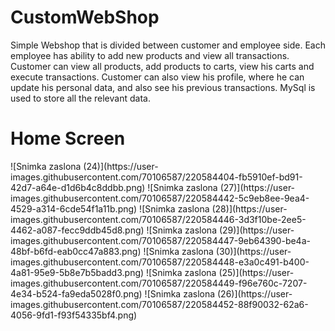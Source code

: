 # CustomWebShop

Simple Webshop that is divided between customer and employee side. Each employee has ability to add new products and view all transactions. Customer can view all products, add products to carts, view his carts and execute transactions. Customer can also view his profile, where he can update his personal data, and also see his previous transactions. MySql is used to store all the relevant data.
<h1>Home Screen</h1>
![Snimka zaslona (24)](https://user-images.githubusercontent.com/70106587/220584404-fb5910ef-bd91-42d7-a64e-d1d6b4c8ddbb.png)
![Snimka zaslona (27)](https://user-images.githubusercontent.com/70106587/220584442-5c9eb8ee-9ea4-4529-a314-6cde54f1a11b.png)
![Snimka zaslona (28)](https://user-images.githubusercontent.com/70106587/220584446-3d3f10be-2ee5-4462-a087-fecc9ddb45d8.png)
![Snimka zaslona (29)](https://user-images.githubusercontent.com/70106587/220584447-9eb64390-be4a-48bf-b6fd-eab0cc47a883.png)
![Snimka zaslona (30)](https://user-images.githubusercontent.com/70106587/220584448-e3a0c491-b400-4a81-95e9-5b8e7b5badd3.png)
![Snimka zaslona (25)](https://user-images.githubusercontent.com/70106587/220584449-f96e760c-7207-4e34-b524-fa9eda5028f0.png)
![Snimka zaslona (26)](https://user-images.githubusercontent.com/70106587/220584452-88f90032-62a6-4056-9fd1-f93f54335bf4.png)
